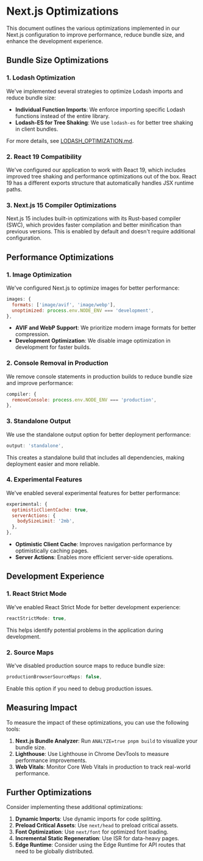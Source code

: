 # Next.js Optimizations

This document outlines the various optimizations implemented in our Next.js configuration to improve performance, reduce bundle size, and enhance the development experience.

## Bundle Size Optimizations

### 1. Lodash Optimization

We've implemented several strategies to optimize Lodash imports and reduce bundle size:

- **Individual Function Imports**: We enforce importing specific Lodash functions instead of the entire library.
- **Lodash-ES for Tree Shaking**: We use `lodash-es` for better tree shaking in client bundles.

For more details, see [LODASH_OPTIMIZATION.md](./LODASH_OPTIMIZATION.md).

### 2. React 19 Compatibility

We've configured our application to work with React 19, which includes improved tree shaking and performance optimizations out of the box. React 19 has a different exports structure that automatically handles JSX runtime paths.

### 3. Next.js 15 Compiler Optimizations

Next.js 15 includes built-in optimizations with its Rust-based compiler (SWC), which provides faster compilation and better minification than previous versions. This is enabled by default and doesn't require additional configuration.

## Performance Optimizations

### 1. Image Optimization

We've configured Next.js to optimize images for better performance:

```javascript
images: {
  formats: ['image/avif', 'image/webp'],
  unoptimized: process.env.NODE_ENV === 'development',
},
```

- **AVIF and WebP Support**: We prioritize modern image formats for better compression.
- **Development Optimization**: We disable image optimization in development for faster builds.

### 2. Console Removal in Production

We remove console statements in production builds to reduce bundle size and improve performance:

```javascript
compiler: {
  removeConsole: process.env.NODE_ENV === 'production',
},
```

### 3. Standalone Output

We use the standalone output option for better deployment performance:

```javascript
output: 'standalone',
```

This creates a standalone build that includes all dependencies, making deployment easier and more reliable.

### 4. Experimental Features

We've enabled several experimental features for better performance:

```javascript
experimental: {
  optimisticClientCache: true,
  serverActions: {
    bodySizeLimit: '2mb',
  },
},
```

- **Optimistic Client Cache**: Improves navigation performance by optimistically caching pages.
- **Server Actions**: Enables more efficient server-side operations.

## Development Experience

### 1. React Strict Mode

We've enabled React Strict Mode for better development experience:

```javascript
reactStrictMode: true,
```

This helps identify potential problems in the application during development.

### 2. Source Maps

We've disabled production source maps to reduce bundle size:

```javascript
productionBrowserSourceMaps: false,
```

Enable this option if you need to debug production issues.

## Measuring Impact

To measure the impact of these optimizations, you can use the following tools:

1. **Next.js Bundle Analyzer**: Run `ANALYZE=true pnpm build` to visualize your bundle size.
2. **Lighthouse**: Use Lighthouse in Chrome DevTools to measure performance improvements.
3. **Web Vitals**: Monitor Core Web Vitals in production to track real-world performance.

## Further Optimizations

Consider implementing these additional optimizations:

1. **Dynamic Imports**: Use dynamic imports for code splitting.
2. **Preload Critical Assets**: Use `next/head` to preload critical assets.
3. **Font Optimization**: Use `next/font` for optimized font loading.
4. **Incremental Static Regeneration**: Use ISR for data-heavy pages.
5. **Edge Runtime**: Consider using the Edge Runtime for API routes that need to be globally distributed. 